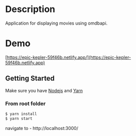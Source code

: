 # Description
Application for displaying movies using omdbapi.

# Demo
[https://epic-kepler-59f46b.netlify.app/](https://epic-kepler-59f46b.netlify.app)

## Getting Started
Make sure you have [Nodejs](https://nodejs.org/) and [Yarn](https://yarnpkg.com/)

### From root folder

```bash
$ yarn install   
$ yarn start 
```


navigate to - http://localhost:3000/
